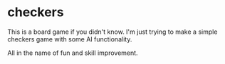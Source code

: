 # checkers
This is a board game if you didn't know.
I'm just trying to make a simple checkers game with
some AI functionality. 

All in the name of fun and skill improvement.
